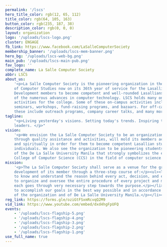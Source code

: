 ```yaml
---
permalink: '/lscs'
hero_title_color: rgb(12, 65, 112)
title_color: rgb(64, 105, 163)
button_color: rgb(235, 187, 38)
description_color: rgb(0, 0, 0)
layout: organization
logo: '/uploads/lscs-logo.png'
cluster: ENGAGE
fb_link: https://www.facebook.com/LaSalleComputerSociety
membership_banner: '/uploads/lscs-mem-banner.png'
hero_bg: '/uploads/lscs-web-bg.png'
main_pub: '/uploads/lscs-main-pub.png'
fav_logo: ''
complete_name: La Salle Computer Society
abbr: LSCS
about_us:
    '<p>La Salle Computer Society is the pioneering organization in the College
    of Computer Studies now on its 36th year of service for the Lasallian community.
    Development members to become competent and well-rounded Lasallians who are aware
    of the numerous advances in computer technology. LSCS holds many on-campus and off-campus
    activities for the college. Some of these on-campus activities include programming
    seminars, workshops, fund-raising programs, and bazaars. For off-campus activities,
    these include outreach programs, company career talks, and many more.</p>'
tagline:
    "<p>Living yesterday's visions. Setting today's trends. Inspiring tomorrow's
    leaders. </p>"
vision:
    '<p>We envision the La Salle Computer Society to be an organization that,
    through quality assistance and activities, will mold its members academically, socially
    and spiritually in order for them to become competent Lasallian students and well-rounded
    individuals. We also see the organization to be pioneering students organization
    of the De La Salle University Manila that strongly symbolizes the expertise of the
    College of Computer Science (CCS) in the field of computer science.</p>'
mission:
    '<p>The La Salle Computer Society shall serve as a venue for the growth and
    development of its member through a three-step course of:</p><ul><li><p>Purpose,
    to know and understand the reason behind every act, decision, and endeavor pursued.</p></li><li><p>Process,
    to organize and oversee the entire procedure of every project and make sure that
    each goes through very necessary step towards the purpose.</p></li><li><p>Excellence,
    to accomplish our goals in the best way possible and in accordance with the ideals
    of the organization and of De La Salle University Manila.</p></li></ul>'
reg_link: https://forms.gle/oziGtFSxmRcvqQ2M9
vid_link: https://www.youtube.com/embed/dxd4hgFpUFQ
events:
    - '/uploads/lscs-flagship-5.png'
    - '/uploads/lscs-flagship-4.png'
    - '/uploads/lscs-flagship-3.png'
    - '/uploads/lscs-flagship-2.png'
    - '/uploads/lscs-flagship-1.png'
use_full_name: true
---
```


